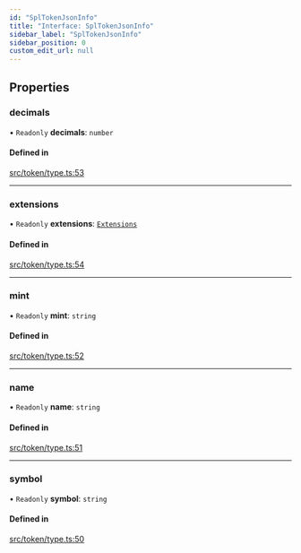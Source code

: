 ```yaml
---
id: "SplTokenJsonInfo"
title: "Interface: SplTokenJsonInfo"
sidebar_label: "SplTokenJsonInfo"
sidebar_position: 0
custom_edit_url: null
---
```


## Properties

### decimals

• `Readonly` **decimals**: `number`

#### Defined in

[src/token/type.ts:53](https://github.com/alpha-defi/raydium-sdk/blob/5597113/src/token/type.ts#L53)

___

### extensions

• `Readonly` **extensions**: [`Extensions`](../modules.md#extensions)

#### Defined in

[src/token/type.ts:54](https://github.com/alpha-defi/raydium-sdk/blob/5597113/src/token/type.ts#L54)

___

### mint

• `Readonly` **mint**: `string`

#### Defined in

[src/token/type.ts:52](https://github.com/alpha-defi/raydium-sdk/blob/5597113/src/token/type.ts#L52)

___

### name

• `Readonly` **name**: `string`

#### Defined in

[src/token/type.ts:51](https://github.com/alpha-defi/raydium-sdk/blob/5597113/src/token/type.ts#L51)

___

### symbol

• `Readonly` **symbol**: `string`

#### Defined in

[src/token/type.ts:50](https://github.com/alpha-defi/raydium-sdk/blob/5597113/src/token/type.ts#L50)
